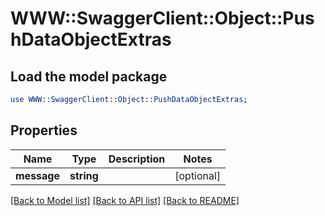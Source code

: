 # WWW::SwaggerClient::Object::PushDataObjectExtras

## Load the model package
```perl
use WWW::SwaggerClient::Object::PushDataObjectExtras;
```

## Properties
Name | Type | Description | Notes
------------ | ------------- | ------------- | -------------
**message** | **string** |  | [optional] 

[[Back to Model list]](../README.md#documentation-for-models) [[Back to API list]](../README.md#documentation-for-api-endpoints) [[Back to README]](../README.md)


